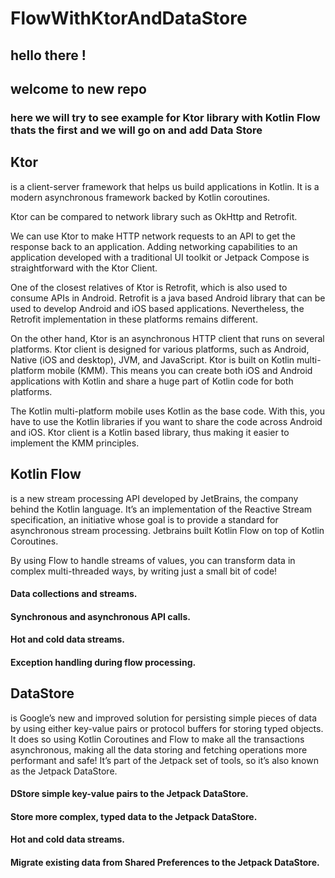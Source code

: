 # FlowWithKtorAndDataStore
<h2>hello there !</h2>

<h2> welcome to new repo </h2>

<h3>here we will try to see example for Ktor library with Kotlin Flow thats the first and we will go on and add Data Store </h3>

<h4> <h2>Ktor</h2> is a client-server framework that helps us build applications in Kotlin. It is a modern asynchronous framework backed by Kotlin coroutines.

Ktor can be compared to network library such as OkHttp and Retrofit.

We can use Ktor to make HTTP network requests to an API to get the response back to an application. Adding networking capabilities to an application developed with a traditional UI toolkit or Jetpack Compose is straightforward with the Ktor Client.

One of the closest relatives of Ktor is Retrofit, which is also used to consume APIs in Android. Retrofit is a java based Android library that can be used to develop Android and iOS based applications. Nevertheless, the Retrofit implementation in these platforms remains different.

On the other hand, Ktor is an asynchronous HTTP client that runs on several platforms. Ktor client is designed for various platforms, such as Android, Native (iOS and desktop), JVM, and JavaScript. Ktor is built on Kotlin multi-platform mobile (KMM). This means you can create both iOS and Android applications with Kotlin and share a huge part of Kotlin code for both platforms.

The Kotlin multi-platform mobile uses Kotlin as the base code. With this, you have to use the Kotlin libraries if you want to share the code across Android and iOS. Ktor client is a Kotlin based library, thus making it easier to implement the KMM principles. </h4>

<h4> <h2>Kotlin Flow</h2> is a new stream processing API developed by JetBrains, the company behind the Kotlin language. It’s an implementation of the Reactive Stream specification, an initiative whose goal is to provide a standard for asynchronous stream processing. Jetbrains built Kotlin Flow on top of Kotlin Coroutines.

By using Flow to handle streams of values, you can transform data in complex multi-threaded ways, by writing just a small bit of code!

<h4>Data collections and streams.</h4>
  <h4>Synchronous and asynchronous API calls.</h4>
  <h4>Hot and cold data streams.</h4>
  <h4>Exception handling during flow processing.</h4>
</h4>

<h4> <h2>DataStore</h2> is Google’s new and improved solution for persisting simple pieces of data by using either key-value pairs or protocol buffers for storing typed objects. It does so using Kotlin Coroutines and Flow to make all the transactions asynchronous, making all the data storing and fetching operations more performant and safe! It’s part of the Jetpack set of tools, so it’s also known as the Jetpack DataStore.

<h4>DStore simple key-value pairs to the Jetpack DataStore.</h4>
  <h4>Store more complex, typed data to the Jetpack DataStore.</h4>
  <h4>Hot and cold data streams.</h4>
  <h4>Migrate existing data from Shared Preferences to the Jetpack DataStore.</h4>
</h4>
